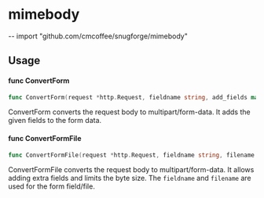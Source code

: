 # mimebody
--
    import "github.com/cmcoffee/snugforge/mimebody"


## Usage

#### func  ConvertForm

```go
func ConvertForm(request *http.Request, fieldname string, add_fields map[string]string)
```
ConvertForm converts the request body to multipart/form-data. It adds the given
fields to the form data.

#### func  ConvertFormFile

```go
func ConvertFormFile(request *http.Request, fieldname string, filename string, add_fields map[string]string, byte_limit int64)
```
ConvertFormFile converts the request body to multipart/form-data. It allows
adding extra fields and limits the byte size. The `fieldname` and `filename` are
used for the form field/file.
